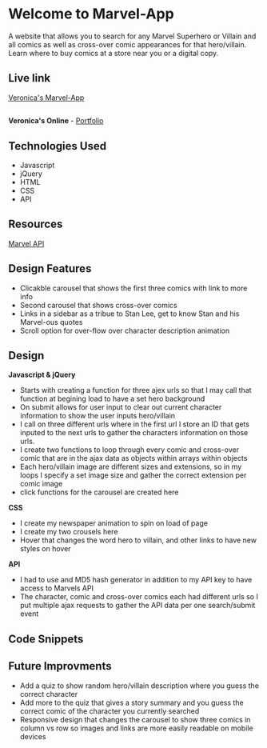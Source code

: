 # Welcome to Marvel-App
A website that allows you to search for any Marvel Superhero or Villain and all comics as well as cross-over comic appearances for that hero/villain. Learn where to buy comics at a store near you or a digital copy.

## Live link

[Veronica's Marvel-App](https://veroelaine.github.io/marvel-app/)

##
**Veronica's Online** - [Portfolio]("")

## Technologies Used

* Javascript
* jQuery
* HTML
* CSS
* API

## Resources
[Marvel API]("https://developer.marvel.com/docs")

## Design Features
* Clicakble carousel that shows the first three comics with link to more info
* Second carousel that shows cross-over comics
* Links in a sidebar as a tribue to Stan Lee, get to know Stan and his Marvel-ous quotes
* Scroll option for over-flow over character description animation

## Design
**Javascript & jQuery**
* Starts with creating a function for three ajex urls so that I may call that function at begining load to have a set hero background
* On submit allows for user input to clear out current character information to show the user inputs hero/villain
* I call on three different urls where in the first url I store an ID that gets inputed to the next urls to gather the characters information on those urls.
* I create two functions to loop through every comic and cross-over comic that are in the ajax data as objects within arrays within objects
* Each hero/villain image are different sizes and extensions, so in my loops I specify a set image size and gather the correct extension per comic image
* click functions for the carousel are created here

**CSS**
* I create my newspaper animation to spin on load of page
* I create my two crousels here
* Hover that changes the word hero to villain, and other links to have new styles on hover

**API**
* I had to use and MD5 hash generator in addition to my API key to have access to Marvels API
* The character, comic and cross-over comics each had different urls so I put multiple ajax requests to gather the API data per one search/submit event

## Code Snippets

## Future Improvments
* Add a quiz to show random hero/villain description where you guess the correct character
* Add more to the quiz that gives a story summary and you guess the correct comic of the character you currently searched
* Responsive design that changes the carousel to show three comics in column vs row so images and links are more easily readable on mobile devices




